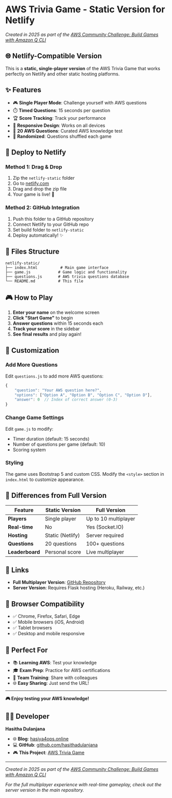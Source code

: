 # AWS Trivia Game - Static Version for Netlify

*Created in 2025 as part of the [AWS Community Challenge: Build Games with Amazon Q CLI](https://community.aws/content/2xIoduO0xhkhUApQpVUIqBFGmAc/build-games-with-amazon-q-cli-and-score-a-t-shirt?lang=en)*

## 🌐 **Netlify-Compatible Version**

This is a **static, single-player version** of the AWS Trivia Game that works perfectly on Netlify and other static hosting platforms.

## ✨ **Features**

- 🎮 **Single Player Mode**: Challenge yourself with AWS questions
- ⏱️ **Timed Questions**: 15 seconds per question
- 🏆 **Score Tracking**: Track your performance
- 📱 **Responsive Design**: Works on all devices
- 🎯 **20 AWS Questions**: Curated AWS knowledge test
- 🔄 **Randomized**: Questions shuffled each game

## 🚀 **Deploy to Netlify**

### **Method 1: Drag & Drop**
1. Zip the `netlify-static` folder
2. Go to [netlify.com](https://netlify.com)
3. Drag and drop the zip file
4. Your game is live! 🎉

### **Method 2: GitHub Integration**
1. Push this folder to a GitHub repository
2. Connect Netlify to your GitHub repo
3. Set build folder to `netlify-static`
4. Deploy automatically! ✨

## 📁 **Files Structure**

```
netlify-static/
├── index.html          # Main game interface
├── game.js            # Game logic and functionality
├── questions.js       # AWS trivia questions database
└── README.md          # This file
```

## 🎮 **How to Play**

1. **Enter your name** on the welcome screen
2. **Click "Start Game"** to begin
3. **Answer questions** within 15 seconds each
4. **Track your score** in the sidebar
5. **See final results** and play again!

## 🔧 **Customization**

### **Add More Questions**
Edit `questions.js` to add more AWS questions:

```javascript
{
    "question": "Your AWS question here?",
    "options": ["Option A", "Option B", "Option C", "Option D"],
    "answer": 0  // Index of correct answer (0-3)
}
```

### **Change Game Settings**
Edit `game.js` to modify:
- Timer duration (default: 15 seconds)
- Number of questions per game (default: 10)
- Scoring system

### **Styling**
The game uses Bootstrap 5 and custom CSS. Modify the `<style>` section in `index.html` to customize appearance.

## 🌟 **Differences from Full Version**

| Feature | Static Version | Full Version |
|---------|---------------|--------------|
| **Players** | Single player | Up to 10 multiplayer |
| **Real-time** | No | Yes (Socket.IO) |
| **Hosting** | Static (Netlify) | Server required |
| **Questions** | 20 questions | 100+ questions |
| **Leaderboard** | Personal score | Live multiplayer |

## 🔗 **Links**

- **Full Multiplayer Version**: [GitHub Repository](https://github.com/hasithadulanjana/aws-trivia-game)
- **Server Version**: Requires Flask hosting (Heroku, Railway, etc.)

## 📱 **Browser Compatibility**

- ✅ Chrome, Firefox, Safari, Edge
- ✅ Mobile browsers (iOS, Android)
- ✅ Tablet browsers
- ✅ Desktop and mobile responsive

## 🎯 **Perfect For**

- 📚 **Learning AWS**: Test your knowledge
- 🎓 **Exam Prep**: Practice for AWS certifications
- 🏢 **Team Training**: Share with colleagues
- 🌐 **Easy Sharing**: Just send the URL!

---

**🎮 Enjoy testing your AWS knowledge!**

## 👨‍💻 **Developer**

**Hasitha Dulanjana**
- 🌐 **Blog**: [hasiya4ops.online](https://hasiya4ops.online/)
- 💻 **GitHub**: [github.com/hasithadulanjana](https://github.com/hasithadulanjana)
- 🎮 **This Project**: [AWS Trivia Game](https://github.com/hasithadulanjana/aws-trivia-game)

---

*Created in 2025 as part of the [AWS Community Challenge: Build Games with Amazon Q CLI](https://community.aws/content/2xIoduO0xhkhUApQpVUIqBFGmAc/build-games-with-amazon-q-cli-and-score-a-t-shirt?lang=en)*

*For the full multiplayer experience with real-time gameplay, check out the server version in the main repository.*
